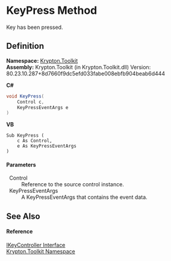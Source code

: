 # KeyPress Method


Key has been pressed.



## Definition
**Namespace:** <a href="79d2eac2-21f4-54ff-7552-b20c33c30600.md">Krypton.Toolkit</a>  
**Assembly:** Krypton.Toolkit (in Krypton.Toolkit.dll) Version: 80.23.10.287+8d7660f9dc5efd033fabe008ebfb904beab6d444

**C#**
``` C#
void KeyPress(
	Control c,
	KeyPressEventArgs e
)
```
**VB**
``` VB
Sub KeyPress ( 
	c As Control,
	e As KeyPressEventArgs
)
```



#### Parameters
<dl><dt>  Control</dt><dd>Reference to the source control instance.</dd><dt>  KeyPressEventArgs</dt><dd>A KeyPressEventArgs that contains the event data.</dd></dl>

## See Also


#### Reference
<a href="00cec5df-54d2-7835-269f-671eeca41575.md">IKeyController Interface</a>  
<a href="79d2eac2-21f4-54ff-7552-b20c33c30600.md">Krypton.Toolkit Namespace</a>  
